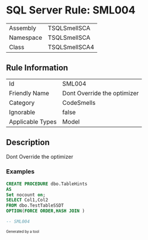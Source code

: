﻿# SQL Server Rule: SML004
  
|    |    |
|----|----|
| Assembly | TSQLSmellSCA |
| Namespace | TSQLSmellSCA |
| Class | TSQLSmellSCA4 |
  
## Rule Information
  
|    |    |
|----|----|
| Id | SML004 |
| Friendly Name | Dont Override the optimizer |
| Category | CodeSmells |
| Ignorable | false |
| Applicable Types | Model  |
  
## Description
  
Dont Override the optimizer
  
### Examples
  
```sql
CREATE PROCEDURE dbo.TableHints
AS
Set nocount on;
SELECT Col1,Col2
FROM dbo.TestTableSSDT
OPTION(FORCE ORDER,HASH JOIN )

-- SML004
```
  
<sub><sup>Generated by a tool</sup></sub>

